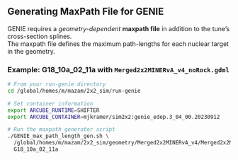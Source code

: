 ## Generating MaxPath File for GENIE

GENIE requires a *geometry-dependent* **maxpath file** in addition to the tune’s cross-section splines.  
The maxpath file defines the maximum path-lengths for each nuclear target in the geometry.

### Example: G18_10a_02_11a with `Merged2x2MINERvA_v4_noRock.gdml`

```bash
# From your run-genie directory
cd /global/homes/m/mazam/2x2_sim/run-genie

# Set container information
export ARCUBE_RUNTIME=SHIFTER
export ARCUBE_CONTAINER=mjkramer/sim2x2:genie_edep.3_04_00.20230912

# Run the maxpath generator script
./GENIE_max_path_length_gen.sh \
  /global/homes/m/mazam/2x2_sim/geometry/Merged2x2MINERvA_v4/Merged2x2MINERvA_v4_noRock.gdml \
  G18_10a_02_11a

